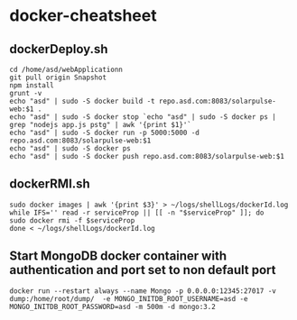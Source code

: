 # docker-cheatsheet

## dockerDeploy.sh
    cd /home/asd/webApplicationn
    git pull origin Snapshot
    npm install
    grunt -v
    echo "asd" | sudo -S docker build -t repo.asd.com:8083/solarpulse-web:$1 .
    echo "asd" | sudo -S docker stop `echo "asd" | sudo -S docker ps | grep "nodejs app.js pstg" | awk '{print $1}'`
    echo "asd" | sudo -S docker run -p 5000:5000 -d repo.asd.com:8083/solarpulse-web:$1
    echo "asd" | sudo -S docker ps
    echo "asd" | sudo -S docker push repo.asd.com:8083/solarpulse-web:$1

## dockerRMI.sh
    sudo docker images | awk '{print $3}' > ~/logs/shellLogs/dockerId.log
    while IFS='' read -r serviceProp || [[ -n "$serviceProp" ]]; do
    sudo docker rmi -f $serviceProp
    done < ~/logs/shellLogs/dockerId.log

## Start MongoDB docker container with authentication and port set to non default port
    docker run --restart always --name Mongo -p 0.0.0.0:12345:27017 -v dump:/home/root/dump/  -e MONGO_INITDB_ROOT_USERNAME=asd -e MONGO_INITDB_ROOT_PASSWORD=asd -m 500m -d mongo:3.2
